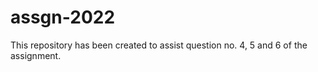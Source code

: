 # assgn-2022

This repository has been created to assist question no. 4, 5 and 6 of the assignment.
